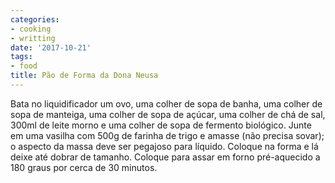 ```yaml
---
categories:
- cooking
- writting
date: '2017-10-21'
tags:
- food
title: Pão de Forma da Dona Neusa
---
```


Bata no liquidificador um ovo, uma colher de sopa de banha, uma colher de sopa de manteiga, uma colher de sopa de açúcar, uma colher de chá de sal, 300ml de leite morno e uma colher de sopa de fermento biológico. Junte em uma vasilha com 500g de farinha de trigo e amasse (não precisa sovar); o aspecto da massa deve ser pegajoso para líquido. Coloque na forma e lá deixe até dobrar de tamanho. Coloque para assar em forno pré-aquecido a 180 graus por cerca de 30 minutos.